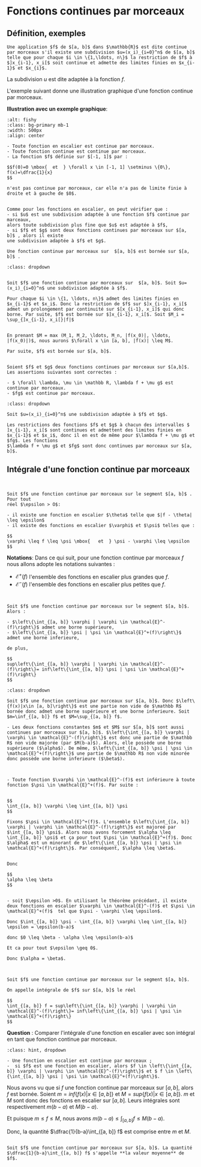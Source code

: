 # Fonctions continues par morceaux

## Définition, exemples 


```{admonition} Définition 4
Une application $f$ de $[a, b]$ dans $\mathbb{R}$ est dite continue par morceaux s'il existe une subdivision $u=(x_i)_{i=0}^n$ de $[a, b]$ telle que pour chaque $i \in \{1,\ldots, n\}$ la restriction de $f$ à $]x_{i-1}, x_i[$ soit continue et admette des limites finies en $x_{i-1}$ et $x_{i}$.

```

La subdivision $u$ est dite adaptée à la fonction $f$.

L'exemple suivant donne une illustration graphique d'une fonction continue par morceaux.

**Illustration avec un exemple graphique**:

```{image} fig1.PNG
:alt: fishy
:class: bg-primary mb-1
:width: 500px
:align: center
```


```{admonition} Exemples
- Toute fonction en escalier est continue par morceaux. 
- Toute fonction continue est continue par morceaux.
- La fonction $f$ définie sur $[-1, 1]$ par : 

$$f(0)=0 \mbox{  et  } \forall x \in [-1, 1] \setminus \{0\}, f(x)=\dfrac{1}{x}
$$

n'est pas continue par morceaux, car elle n'a pas de limite finie à droite et à gauche de $0$.

```

```{admonition} Remarques

Comme pour les fonctions en escalier, on peut vérifier que :
- si $u$ est une subdivision adaptée à une fonction $f$ continue par marceaux,
alors toute subdivision plus fine que $u$ est adaptée à $f$,
- si $f$ et $g$ sont deux fonctions continues par morceaux sur $[a, b]$ , alors il existe
une subdivision adaptée à $f$ et $g$.
```


```{admonition} Proposition 6
Une fonction continue par morceaux sur  $[a, b]$ est bornée sur $[a, b]$ .
```


```{admonition} Démonstration
:class: dropdown


Soit $f$ une fonction continue par morceaux sur  $[a, b]$. Soit $u=(x_i)_{i=0}^n$ une subdivision adaptée à $f$.

Pour chaque $i \in \{1, \ldots, n\}$ admet des limites finies en $x_{i-1}$ et $x_i$. Donc la restriction de $f$ sur $]x_{i-1}, x_i[$ admet un prolongement par continuité sur $[x_{i-1}, x_i]$ qui donc borne. Par suite, $f$ est bornée sur $]x_{i-1}, x_i[$. Soit $M_i = \sup_{]x_{i-1}, x_i[}|f|$


En prenant $M = max (M_1, M_2, \ldots, M_n, |f(x_0)|, \ldots, |f(x_0)|)$, nous aurons $\forall x \in [a, b], |f(x)| \leq M$.

Par suite, $f$ est bornée sur $[a, b]$.


```



```{admonition} Proposition 7
Soient $f$ et $g$ deux fonctions continues par morceaux sur $[a,b]$. Les assertions suivantes sont correctes :

- $ \forall \lambda, \mu \in \mathbb R, \lambda f + \mu g$ est continue par morceaux.
- $fg$ est continue par morceaux.
```


```{admonition} Démonstration
:class: dropdown

Soit $u=(x_i)_{i=0}^n$ une subdivision adaptée à $f$ et $g$.

Les restrictions des fonctions $f$ et $g$ à chacun des intervalles $ ]x_{i-1}, x_i[$ sont continues et admettent des limites finies en  $x_{i-1}$ et $x_i$, donc il en est de même pour $\lambda f + \mu g$ et $fg$. Les fonctions
$\lambda f + \mu g$ et $fg$ sont donc continues par morceaux sur $[a, b]$.

```
## Intégrale d'une fonction continue par morceaux 

```{admonition} Théorème (admis)


Soit $f$ une fonction continue par morceaux sur le segment $[a, b]$ . Pour tout
réel $\epsilon > O$:

- il existe une fonction en escalier $\theta$ telle que $|f - \theta| \leq \epsilon$
- il existe des fonctions en escalier $\varphi$ et $\psi$ telles que :  

$$
\varphi \leq f \leq \psi \mbox{   et  } \psi - \varphi \leq \epsilon
$$
```

**Notations**: Dans ce qui suit, pour une fonction continue par morceaux $f$ nous allons adopte les notations suivantes :

- $\mathcal{E}^+(f)$ l'ensemble des fonctions en escalier plus grandes que $f$.
- $\mathcal{E}^-(f)$ l'ensemble des fonctions en escalier plus petites que $f$.

```{admonition} Proposition 8


Soit $f$ une fonction continue par morceaux sur le segment $[a, b]$. Alors :

- $\left\{\int_{[a, b]} \varphi | \varphi \in \mathcal{E}^-(f)\right\}$ admet une borne supérieure,
- $\left\{\int_{[a, b]} \psi | \psi \in \mathcal{E}^+(f)\right\}$ admet une borne inferieure,

de plus,

$$
sup\left\{\int_{[a, b]} \varphi | \varphi \in \mathcal{E}^-(f)\right\}= inf\left\{\int_{[a, b]} \psi | \psi \in \mathcal{E}^+(f)\right\}
$$

```

```{admonition} Démonstration
:class: dropdown

Soit $f$ une fonction continue par morceaux sur $[a, b]$. Donc $\left\{f(x)|x\in [a, b]\right\}$ est une partie non vide de $\mathbb R$ bornée donc admet une borne supérieure et une borne inferieure. Soit $m=\inf_{[a, b]} f$ et $M=\sup_{[a, b]} f$.

- Les deux fonctions constantes $m$ et $M$ sur $[a, b]$ sont aussi continues par morceaux sur $[a, b]$. $\left\{\int_{[a, b]} \varphi | \varphi \in \mathcal{E}^-(f)\right\}$ est donc une partie de $\mathbb R$ non vide majorée (par $M(b-a)$). Alors, elle possède une borne supérieure ($\alpha$). De même, $\left\{\int_{[a, b]} \psi | \psi \in \mathcal{E}^+(f)\right\}$ une partie de $\mathbb R$ non vide minorée donc possède une borne inferieure ($\beta$). 



- Toute fonction $\varphi \in \mathcal{E}^-(f)$ est inférieure à toute fonction $\psi \in \mathcal{E}^+(f)$. Par suite :


$$
\int_{[a, b]} \varphi \leq \int_{[a, b]} \psi
$$

Fixons $\psi \in \mathcal{E}^+(f)$. L'ensemble $\left\{\int_{[a, b]} \varphi | \varphi \in \mathcal{E}^-(f)\right\}$ est majoreé par $\int_{[a, b]} \psi$. Alors nous avons forcement $\alpha \leq \int_{[a, b]} \psi$ et ça pour tout $\psi \in \mathcal{E}^+(f)$. Donc $\alpha$ est un minorant de $\left\{\int_{[a, b]} \psi | \psi \in \mathcal{E}^+(f)\right\}$. Par conséquent, $\alpha \leq \beta$.


Donc 

$$
\alpha \leq \beta
$$


- soit $\epsilon >0$. En utilisant le théorème précédant, il existe deux fonctions en escalier $\varphi \in \mathcal{E}^-(f)$ et $\psi \in \mathcal{E}^+(f)$  tel que $\psi - \varphi \leq \epsilon$.

Donc $\int_{[a, b]} \psi - \int_{[a, b]} \varphi \leq \int_{[a, b]} \epsilon = \epsilon(b-a)$

donc $0 \leq \beta - \alpha \leq \epsilon(b-a)$ 

Et ca pour tout $\epsilon \geq 0$.

Donc $\alpha = \beta$.

```



```{admonition} Définition


Soit $f$ une fonction continue par morceaux sur le segment $[a, b]$. 

On appelle intégrale de $f$ sur $[a, b]$ le réel 

$$
\int_{[a, b]} f = sup\left\{\int_{[a, b]} \varphi | \varphi \in \mathcal{E}^-(f)\right\}= inf\left\{\int_{[a, b]} \psi | \psi \in \mathcal{E}^+(f)\right\}
$$

```

**Question** : Comparer l'intégrale d'une fonction en escalier avec son intégral en tant que fonction continue par morceaux.

```{admonition} Indications pour la réponse
:class: hint, dropdown

- Une fonction en escalier est continue par morceaux ;
-  si $f$ est une fonction en escalier, alors $f \in \left\{\int_{[a, b]} \varphi | \varphi \in \mathcal{E}^-(f)\right\}$ et $ f \in \left\{\int_{[a, b]} \psi | \psi \in \mathcal{E}^+(f)\right\}$.

```

Nous avons vu que si $f$ une fonction continue par morceaux sur $[a, b]$, alors $f$ est bornée. Soient $m = inf \left\{f(x)| x\in [a, b]\right\}$ et $M = sup \left\{f(x)| x\in [a, b]\right\}$. $m$ et $M$ sont donc des fonctions en escalier sur $[a, b]$. Leurs intégrales sont respectivement $m(b-a)$ et $M(b-a)$.

Et puisque $m \leq f \leq M$, nous avons $m(b-a)\leq \int_{[a,b]} f \leq M(b-a)$.

Donc, la quantité $\dfrac{1}{b-a}\int_{[a, b]} f$ est comprise entre $m$ et $M$.

```{admonition} Définition

Soit $f$ une fonction continue par morceaux sur $[a, b]$. La quantité $\dfrac{1}{b-a}\int_{[a, b]} f$ s'appelle **la valeur moyenne** de $f$.
```

